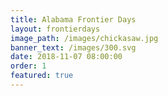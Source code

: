 ```yaml
---
title: Alabama Frontier Days
layout: frontierdays
image_path: /images/chickasaw.jpg
banner_text: /images/300.svg
date: 2018-11-07 08:00:00
order: 1
featured: true
---
```



